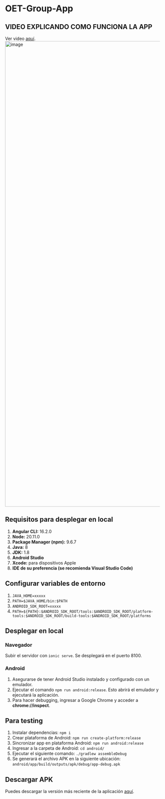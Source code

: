 # OET-Group-App

## VIDEO EXPLICANDO COMO FUNCIONA LA APP

Ver video [aquí](https://drive.google.com/file/d/14jNBpTyhK2YX4LtBDdnU0SCvnkXibdvT/view?usp=sharing).
<img width="1512" alt="image" src="https://github.com/josebruges/grupo-oet-app/assets/12555140/0d9e6610-3dc2-4ba1-9f37-417971c90e98">


## Requisitos para desplegar en local

1. **Angular CLI:** 16.2.0
2. **Node:** 20.11.0
3. **Package Manager (npm):** 9.6.7
4. **Java:** 8
5. **JDK:** 1.8
6. **Android Studio**
7. **Xcode:** para dispositivos Apple
8. **IDE de su preferencia (se recomienda Visual Studio Code)**

## Configurar variables de entorno

1. `JAVA_HOME=xxxxx`
2. `PATH=$JAVA_HOME/bin:$PATH`
3. `ANDROID_SDK_ROOT=xxxxx`
4. `PATH=${PATH}:$ANDROID_SDK_ROOT/tools:$ANDROID_SDK_ROOT/platform-tools:$ANDROID_SDK_ROOT/build-tools:$ANDROID_SDK_ROOT/platforms`

## Desplegar en local

### Navegador

Subir el servidor con `ionic serve`. Se desplegará en el puerto 8100.

### Android

1. Asegurarse de tener Android Studio instalado y configurado con un emulador.
2. Ejecutar el comando `npm run android:release`. Esto abrirá el emulador y ejecutará la aplicación.
3. Para hacer debugging, ingresar a Google Chrome y acceder a **chrome://inspect**.

## Para testing

1. Instalar dependencias: `npm i`
2. Crear plataforma de Android: `npm run create-platform:release`
3. Sincronizar app en plataforma Android: `npm run android:release`
4. Ingresar a la carpeta de Android: `cd android/`
5. Ejecutar el siguiente comando: `./gradlew assembleDebug`
6. Se generará el archivo APK en la siguiente ubicación: `android/app/build/outputs/apk/debug/app-debug.apk`


## Descargar APK

Puedes descargar la versión más reciente de la aplicación [aquí](https://drive.google.com/drive/folders/1mMlQgaW4u1o-VJpt-zNE-w1l_7fy464T?usp=sharing).
